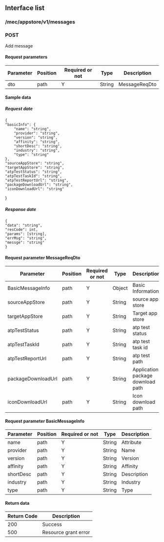 ## Interface list

### /mec/appstore/v1/messages
### POST
Add message
#### Request parameters
|Parameter |Position | Required or not | Type |Description|
|-----|-----|----|------|-----|
|dto | path |Y| String | MessageReqDto |

#### Sample data
##### Request date
    {
	"basicInfo": {
		"name": "string",
		"provider": "string",
		"version": "string",
		"affinity": "string",
		"shortDesc": "string",
		"industry": "string",
		"type": "string"
	},
	"sourceAppStore": "string",
	"targetAppStore": "string",
	"atpTestStatus": "string",
	"atpTestTaskId": "string",
	"atpTestReportUrl": "string",
	"packageDownloadUrl": "string",
	"iconDownloadUrl": "string"
}
##### Response date
    {
    "data": "string",
	"resCode": int,
	"params": [string],
	"errMsg": "string",
	"messge": "string"
    }


#### Request parameter MessageReqDto
|Parameter |Position | Required or not | Type |Description|
|-----|-----|----|------|-----|
|BasicMessageInfo | path |Y| Object | Basic Information |
|sourceAppStore | path |Y| String | source app store |
|targetAppStore | path |Y| String | Target app store |
|atpTestStatus | path |Y| String | atp test status |
|atpTestTaskId | path |Y| String | atp test task id |
|atpTestReportUrl | path |Y| String | atp test path |
|packageDownloadUrl | path |Y| String | Application package download path |
|iconDownloadUrl | path |Y| String | Icon download path |

#### Request parameter BasicMessageInfo
|Parameter |Position | Required or not | Type |Description|
|-----|-----|----|------|-----|
|name | path |Y| String | Attribute |
|provider | path |Y| String | Name |
|version | path |Y| String | Version |
|affinity | path |Y| String | Affinity |
|shortDesc | path |Y| String | Description |
|industry | path |Y| String | Industry |
|type | path |Y| String | Type |

#### Return data
|Return Code |Description|
|-----|-----|
|200 | Success |
|500 | Resource grant error |
